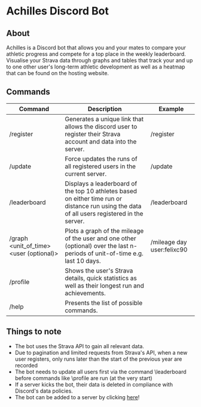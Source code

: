 # Achilles Discord Bot

## About
Achilles is a Discord bot that allows you and your mates to compare your athletic progress and compete for a top place in the weekly leaderboard. Visualise your Strava data through graphs and tables that track your and up to one other user's long-term athletic development as well as a heatmap that can be found on the hosting website.

## Commands
| Command                                        | Description                                                                                                                                   | Example                        |
|------------------------------------------------|-----------------------------------------------------------------------------------------------------------------------------------------------|--------------------------------|
| /register                                      | Generates a unique link that allows the discord user to register their Strava account and data into the server.                               | /register                      |
| /update                                        | Force updates the runs of all registered users in the current server.                                                                         | /update                        |
| /leaderboard                                   | Displays a leaderboard of the top 10 athletes based on either time run or distance run using the data of all users registered in the server.  | /leaderboard                   |
| /graph <unit_of_time> <nperiods> <user (optional)>      | Plots a graph of the mileage of the user and one other (optional) over the last n-periods of unit-of-time e.g. last 10 days.                                  | /mileage day user:felixc90     |
| /profile                                       | Shows the user's Strava details, quick statistics as well as their longest run and achievements.                                                               |                                |
| /help                                          | Presents the list of possible commands.                                                                                                       |                                |


## Things to note
- The bot uses the Strava API to gain all relevant data.
- Due to pagination and limited requests from Strava's API, when a new user registers, only runs later than the start of the previous year are recorded
- The bot needs to update all users first via the command \leaderboard before commands like \profile are run (at the very start)
- If a server kicks the bot, their data is deleted in compliance with Discord's data policies.
- The bot can be added to a server by clicking [here](https://discord.com/oauth2/authorize?client_id=925565690054856735&permissions=8&scope=bot%20applications.commands)!
